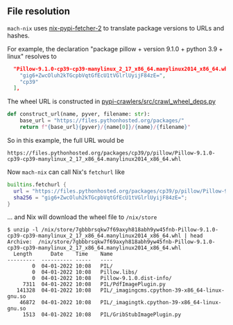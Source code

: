 ## File resolution

`mach-nix` uses [nix-pypi-fetcher-2](https://github.com/DavHau/nix-pypi-fetcher-2) to translate package versions to URLs and hashes.

For example, the declaration "package pillow + version 9.1.0 + python 3.9 + linux" resolves to

```json
  "Pillow-9.1.0-cp39-cp39-manylinux_2_17_x86_64.manylinux2014_x86_64.whl": [
    "gig6+ZwcOluh2kTGcpbVqtGfEcU1tVGlrlUyijF84zE=",
    "cp39"
  ],
```

The wheel URL is constructed in [pypi-crawlers/src/crawl_wheel_deps.py](pypi-crawlers/src/crawl_wheel_deps.py)

```py
def construct_url(name, pyver, filename: str):
    base_url = "https://files.pythonhosted.org/packages/"
    return f"{base_url}{pyver}/{name[0]}/{name}/{filename}"
```

So in this example, the full URL would be

```
https://files.pythonhosted.org/packages/cp39/p/pillow/Pillow-9.1.0-cp39-cp39-manylinux_2_17_x86_64.manylinux2014_x86_64.whl
```

Now `mach-nix` can call Nix's `fetchurl` like

```nix
builtins.fetchurl {
  url = "https://files.pythonhosted.org/packages/cp39/p/pillow/Pillow-9.1.0-cp39-cp39-manylinux_2_17_x86_64.manylinux2014_x86_64.whl";
  sha256 = "gig6+ZwcOluh2kTGcpbVqtGfEcU1tVGlrlUyijF84zE=";
}
```

... and Nix will download the wheel file to `/nix/store`

```console
$ unzip -l /nix/store/7gbbbrsqkw7f69axyh818abh9yw45fnb-Pillow-9.1.0-cp39-cp39-manylinux_2_17_x86_64.manylinux2014_x86_64.whl | head
Archive:  /nix/store/7gbbbrsqkw7f69axyh818abh9yw45fnb-Pillow-9.1.0-cp39-cp39-manylinux_2_17_x86_64.manylinux2014_x86_64.whl
  Length      Date    Time    Name
---------  ---------- -----   ----
        0  04-01-2022 10:08   PIL/
        0  04-01-2022 10:08   Pillow.libs/
        0  04-01-2022 10:08   Pillow-9.1.0.dist-info/
     7311  04-01-2022 10:08   PIL/PdfImagePlugin.py
   141328  04-01-2022 10:08   PIL/_imagingcms.cpython-39-x86_64-linux-gnu.so
    46872  04-01-2022 10:08   PIL/_imagingtk.cpython-39-x86_64-linux-gnu.so
     1513  04-01-2022 10:08   PIL/GribStubImagePlugin.py
```
